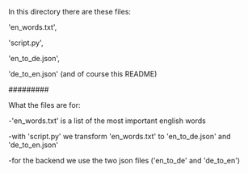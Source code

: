 In this directory there are these files:

'en_words.txt',

'script.py',

'en_to_de.json',

'de_to_en.json' (and of course this README)

#########

What the files are for:

-'en_words.txt' is a list of the most important english words

-with 'script.py' we transform 'en_words.txt' to 'en_to_de.json' and 'de_to_en.json'

-for the backend we use the two json files ('en_to_de' and 'de_to_en')
